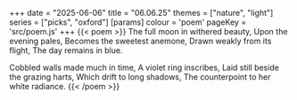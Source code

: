 +++
date = "2025-06-06"
title = "06.06.25"
themes = ["nature", "light"]
series = ["picks", "oxford"]
[params]
  colour = 'poem'
  pageKey = 'src/poem.js'
+++
{{< poem >}}
The full moon in withered beauty,
Upon the evening pales,
Becomes the sweetest anemone,
Drawn weakly from its flight,
The day remains in blue.

Cobbled walls made much in time,
A violet ring inscribes,
Laid still beside the grazing harts,
Which drift to long shadows,
The counterpoint to her white radiance.
{{< /poem >}}